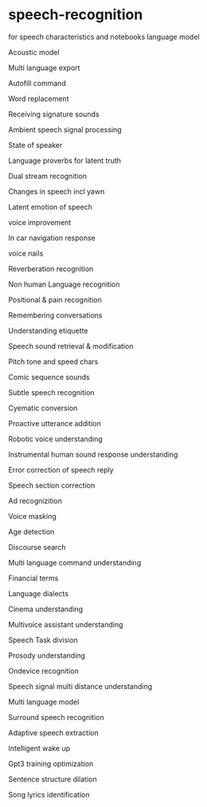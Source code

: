 # speech-recognition
for speech characteristics
and notebooks
language model

Acoustic model 

Multi language export


Autofill command

Word replacement 

Receiving signature sounds

Ambient speech signal processing 

State of speaker

Language proverbs for latent truth

Dual stream recognition 

Changes in speech incl yawn

Latent emotion of speech

voice improvement 

In car navigation response 

voice nails

Reverberation recognition 

Non human Language recognition 

Positional & pain recognition 

Remembering conversations 

Understanding etiquette 

Speech sound retrieval & modification 

Pitch tone and speed chars

Comic sequence sounds

Subtle speech recognition 

Cyematic conversion 

Proactive utterance addition

Robotic voice understanding 

Instrumental human sound response understanding 

Error correction of speech reply

Speech section correction

Ad recognizition

Voice masking

Age detection 

Discourse search

Multi language command understanding 

Financial terms 

Language dialects

Cinema understanding 

Multivoice assistant understanding 

Speech Task division

Prosody understanding 

Ondevice recognition

Speech signal multi distance understanding 

Multi language model

Surround speech recognition 

Adaptive speech extraction 

Intelligent wake up 

Gpt3 training optimization 

Sentence structure dilation 

Song lyrics identification 

